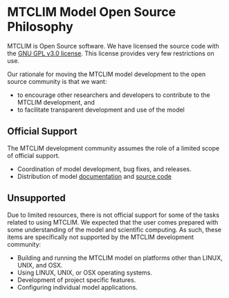 # MTCLIM Model Open Source Philosophy

MTCLIM is Open Source software.  We have licensed the source code with the [GNU GPL v3.0 license](http://www.gnu.org/licenses/gpl-2.0.html).  This license provides very few restrictions on use.

Our rationale for moving the MTCLIM model development to the open source community is that we want:
- to encourage other researchers and developers to contribute to the MTCLIM development,  and
- to facilitate transparent development and use of the model

## Official Support

The MTCLIM development community assumes the role of a limited scope of official support.

- Coordination of model development, bug fixes, and releases.
- Distribution of model [documentation](http://mtclim.readthedocs.org/en/latest/) and [source code](https://github.com/jhamman/mtclim)

## Unsupported

Due to limited resources, there is not official support for some of the tasks related to using MTCLIM.  We expected that the user comes prepared with some understanding of the model and scientific computing.  As such, these items are specifically not supported by the MTCLIM development community:

- Building and running the MTCLIM model on platforms other than LINUX, UNIX, and OSX.
- Using LINUX, UNIX, or OSX operating systems.
- Development of project specific features.
- Configuring individual model applications.
